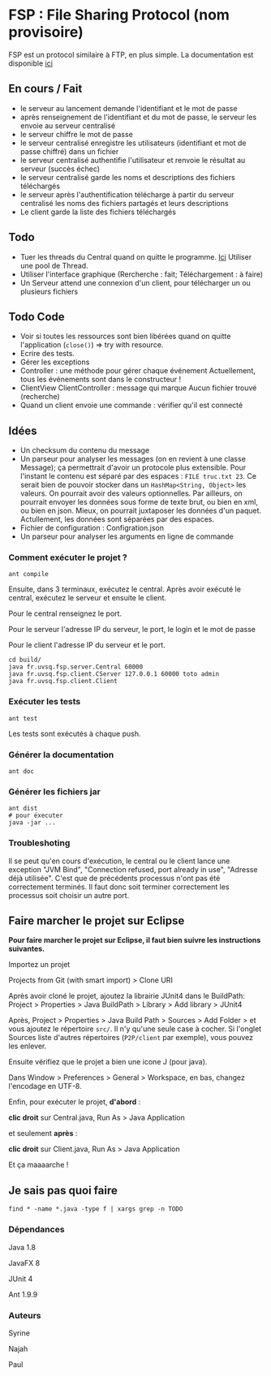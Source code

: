 # FSP : File Sharing Protocol (nom provisoire)


FSP est un protocol similaire à FTP, en plus simple.
La documentation est disponible [ici](https://poulpy.github.io/P2P/)


## En cours / Fait

- le serveur au lancement demande l'identifiant et le mot de passe
- après renseignement de l'identifiant et du mot de passe, le serveur les envoie au serveur centralisé
- le serveur chiffre le mot de passe
- le serveur centralisé enregistre les utilisateurs (identifiant et mot de passe chiffré) dans un fichier
- le serveur centralisé authentifie l'utilisateur et renvoie le résultat au serveur (succès échec)
- le serveur centralisé garde les noms et descriptions des fichiers téléchargés
- le serveur après l'authentification télécharge à partir du serveur centralisé les noms des fichiers partagés et leurs descriptions
- Le client garde la liste des fichiers téléchargés

## Todo


- Tuer les threads du Central quand on quitte le programme. [Ici](https://docs.oracle.com/javase/1.5.0/docs/guide/misc/threadPrimitiveDeprecation.html)
Utiliser une pool de Thread.
- Utiliser l'interface graphique (Rercherche : fait; Téléchargement : à faire)
- Un Serveur attend une connexion d'un client, pour télécharger un ou plusieurs fichiers

## Todo Code

- Voir si toutes les ressources sont bien libérées quand on quitte l'application (`close()`) => try with resource.
- Ecrire des tests.
- Gérer les exceptions
- Controller : une méthode pour gérer chaque événement Actuellement, tous les événements sont dans le constructeur !
- ClientView ClientController : message qui marque Aucun fichier trouvé (recherche)
- Quand un client envoie une commande : vérifier qu'il est connecté



## Idées

- Un checksum du contenu du message
- Un parseur pour analyser les messages (on en revient à une classe Message);
ça permettrait d'avoir un protocole plus extensible. Pour l'instant le contenu est séparé par des espaces :
`FILE truc.txt 23`. Ce serait bien de pouvoir stocker dans un `HashMap<String, Object>` les valeurs. On pourrait avoir des valeurs optionnelles.
Par ailleurs, on pourrait envoyer les données sous forme de texte brut, ou bien en xml, ou bien en json.
Mieux, on pourrait juxtaposer les données d'un paquet. Actullement, les données sont séparées par des espaces.
- Fichier de configuration : Configration.json
- Un parseur pour analyser les arguments en ligne de commande

### Comment exécuter le projet ?


```
ant compile
```

Ensuite, dans 3 terminaux, exécutez le central. Après avoir exécuté le central, exécutez le serveur et ensuite le client.

Pour le central renseignez le port.

Pour le serveur l'adresse IP du serveur, le port, le login et le mot de passe

Pour le client l'adresse IP du serveur et le port.

```
cd build/
java fr.uvsq.fsp.server.Central 60000
java fr.uvsq.fsp.client.CServer 127.0.0.1 60000 toto admin
java fr.uvsq.fsp.client.Client
```

### Exécuter les tests


```
ant test
```

Les tests sont exécutés à chaque push.


### Générer la documentation


```
ant doc
```
### Générer les fichiers jar


```
ant dist
# pour éxecuter
java -jar ...
```


### Troubleshoting

Il se peut qu'en cours d'exécution, le central ou le client lance une exception "JVM Bind", "Connection refused, port already in use", "Adresse déjà utilisée".
C'est que de précédents processus n'ont pas été correctement terminés. Il faut donc soit terminer correctement les processus soit choisir un autre port.

## Faire marcher le projet sur Eclipse

**Pour faire marcher le projet sur Eclipse, il faut bien suivre les instructions suivantes.**

Importez un projet

Projects from Git (with smart import) > Clone URI

Après avoir cloné le projet, ajoutez la librairie JUnit4 dans le BuildPath: 
Project > Properties > Java BuildPath > Library > Add library > JUnit4

Après, Project > Properties > Java Build Path > Sources > Add Folder > et vous ajoutez le répertoire `src/`. Il n'y qu'une seule case à cocher. Si l'onglet Sources liste d'autres répertoires (`P2P/client` par exemple), vous pouvez les enlever.

Ensuite vérifiez que le projet a bien une icone J (pour java).

Dans Window > Preferences > General > Workspace, en bas, changez l'encodage en UTF-8.

Enfin, pour exécuter le projet, **d'abord** : 

**clic droit** sur Central.java, Run As > Java Application

et seulement **après** :

**clic droit** sur Client.java, Run As > Java Application

Et ça maaaarche !



## Je sais pas quoi faire

`find * -name *.java -type f | xargs grep -n TODO`

### Dépendances

Java 1.8

JavaFX 8

JUnit 4

Ant 1.9.9

### Auteurs

Syrine

Najah

Paul

